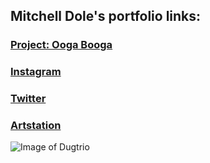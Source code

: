 ## Mitchell Dole's portfolio links:


### [Project: Ooga Booga](https://www.youtube.com/watch?v=dQw4w9WgXcQ&ab_channel=RickAstleyVEVO)

### [Instagram](https://www.instagram.com/icepilloww/)

### [Twitter](https://twitter.com/Icepillow3)

### [Artstation](https://www.artstation.com/icepillow)

![Image of Dugtrio](https://img.pokemondb.net/artwork/large/dugtrio.jpg)

